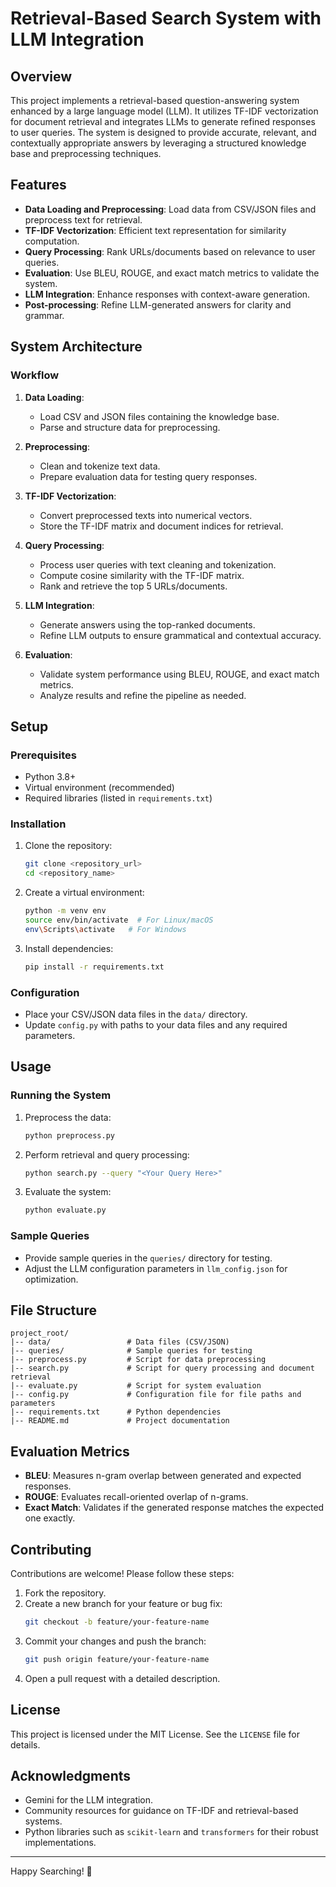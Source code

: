 # Retrieval-Based Search System with LLM Integration

## Overview
This project implements a retrieval-based question-answering system enhanced by a large language model (LLM). It utilizes TF-IDF vectorization for document retrieval and integrates LLMs to generate refined responses to user queries. The system is designed to provide accurate, relevant, and contextually appropriate answers by leveraging a structured knowledge base and preprocessing techniques.

## Features
- **Data Loading and Preprocessing**: Load data from CSV/JSON files and preprocess text for retrieval.
- **TF-IDF Vectorization**: Efficient text representation for similarity computation.
- **Query Processing**: Rank URLs/documents based on relevance to user queries.
- **Evaluation**: Use BLEU, ROUGE, and exact match metrics to validate the system.
- **LLM Integration**: Enhance responses with context-aware generation.
- **Post-processing**: Refine LLM-generated answers for clarity and grammar.

## System Architecture
### Workflow
1. **Data Loading**:
   - Load CSV and JSON files containing the knowledge base.
   - Parse and structure data for preprocessing.

2. **Preprocessing**:
   - Clean and tokenize text data.
   - Prepare evaluation data for testing query responses.

3. **TF-IDF Vectorization**:
   - Convert preprocessed texts into numerical vectors.
   - Store the TF-IDF matrix and document indices for retrieval.

4. **Query Processing**:
   - Process user queries with text cleaning and tokenization.
   - Compute cosine similarity with the TF-IDF matrix.
   - Rank and retrieve the top 5 URLs/documents.

5. **LLM Integration**:
   - Generate answers using the top-ranked documents.
   - Refine LLM outputs to ensure grammatical and contextual accuracy.

6. **Evaluation**:
   - Validate system performance using BLEU, ROUGE, and exact match metrics.
   - Analyze results and refine the pipeline as needed.

## Setup
### Prerequisites
- Python 3.8+
- Virtual environment (recommended)
- Required libraries (listed in `requirements.txt`)

### Installation
1. Clone the repository:
   ```bash
   git clone <repository_url>
   cd <repository_name>
   ```
2. Create a virtual environment:
   ```bash
   python -m venv env
   source env/bin/activate  # For Linux/macOS
   env\Scripts\activate   # For Windows
   ```
3. Install dependencies:
   ```bash
   pip install -r requirements.txt
   ```

### Configuration
- Place your CSV/JSON data files in the `data/` directory.
- Update `config.py` with paths to your data files and any required parameters.

## Usage
### Running the System
1. Preprocess the data:
   ```bash
   python preprocess.py
   ```
2. Perform retrieval and query processing:
   ```bash
   python search.py --query "<Your Query Here>"
   ```
3. Evaluate the system:
   ```bash
   python evaluate.py
   ```

### Sample Queries
- Provide sample queries in the `queries/` directory for testing.
- Adjust the LLM configuration parameters in `llm_config.json` for optimization.

## File Structure
```
project_root/
|-- data/                 # Data files (CSV/JSON)
|-- queries/              # Sample queries for testing
|-- preprocess.py         # Script for data preprocessing
|-- search.py             # Script for query processing and document retrieval
|-- evaluate.py           # Script for system evaluation
|-- config.py             # Configuration file for file paths and parameters
|-- requirements.txt      # Python dependencies
|-- README.md             # Project documentation
```

## Evaluation Metrics
- **BLEU**: Measures n-gram overlap between generated and expected responses.
- **ROUGE**: Evaluates recall-oriented overlap of n-grams.
- **Exact Match**: Validates if the generated response matches the expected one exactly.

## Contributing
Contributions are welcome! Please follow these steps:
1. Fork the repository.
2. Create a new branch for your feature or bug fix:
   ```bash
   git checkout -b feature/your-feature-name
   ```
3. Commit your changes and push the branch:
   ```bash
   git push origin feature/your-feature-name
   ```
4. Open a pull request with a detailed description.

## License
This project is licensed under the MIT License. See the `LICENSE` file for details.

## Acknowledgments
- Gemini for the LLM integration.
- Community resources for guidance on TF-IDF and retrieval-based systems.
- Python libraries such as `scikit-learn` and `transformers` for their robust implementations.

---
Happy Searching! 🚀
